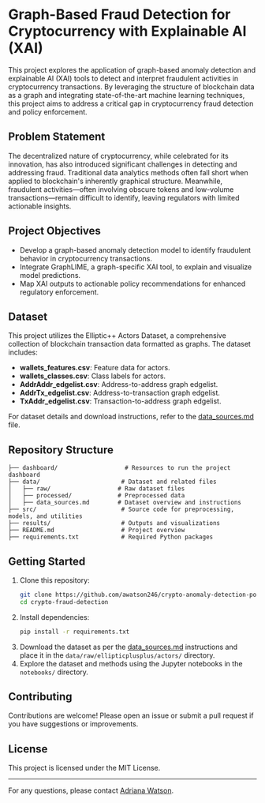 # Graph-Based Fraud Detection for Cryptocurrency with Explainable AI (XAI)

This project explores the application of graph-based anomaly detection and explainable AI (XAI) tools to detect and interpret fraudulent activities in cryptocurrency transactions. By leveraging the structure of blockchain data as a graph and integrating state-of-the-art machine learning techniques, this project aims to address a critical gap in cryptocurrency fraud detection and policy enforcement.

## Problem Statement
The decentralized nature of cryptocurrency, while celebrated for its innovation, has also introduced significant challenges in detecting and addressing fraud. Traditional data analytics methods often fall short when applied to blockchain's inherently graphical structure. Meanwhile, fraudulent activities—often involving obscure tokens and low-volume transactions—remain difficult to identify, leaving regulators with limited actionable insights.

## Project Objectives
- Develop a graph-based anomaly detection model to identify fraudulent behavior in cryptocurrency transactions.
- Integrate GraphLIME, a graph-specific XAI tool, to explain and visualize model predictions.
- Map XAI outputs to actionable policy recommendations for enhanced regulatory enforcement.

## Dataset
This project utilizes the Elliptic++ Actors Dataset, a comprehensive collection of blockchain transaction data formatted as graphs. The dataset includes:
- **wallets_features.csv**: Feature data for actors.
- **wallets_classes.csv**: Class labels for actors.
- **AddrAddr_edgelist.csv**: Address-to-address graph edgelist.
- **AddrTx_edgelist.csv**: Address-to-transaction graph edgelist.
- **TxAddr_edgelist.csv**: Transaction-to-address graph edgelist.

For dataset details and download instructions, refer to the [data_sources.md](data/data_sources.md) file.


## Repository Structure
```
├── dashboard/                   # Resources to run the project dashboard
├── data/                       # Dataset and related files
│   ├── raw/                   # Raw dataset files
│   ├── processed/             # Preprocessed data
│   ├── data_sources.md        # Dataset overview and instructions
├── src/                        # Source code for preprocessing, models, and utilities
├── results/                    # Outputs and visualizations
├── README.md                   # Project overview
├── requirements.txt            # Required Python packages
```

## Getting Started
1. Clone this repository:
   ```bash
   git clone https://github.com/awatson246/crypto-anomaly-detection-policy.git
   cd crypto-fraud-detection
   ```
2. Install dependencies:
   ```bash
   pip install -r requirements.txt
   ```
3. Download the dataset as per the [data_sources.md](data/data_sources.md) instructions and place it in the `data/raw/ellipticplusplus/actors/` directory.
4. Explore the dataset and methods using the Jupyter notebooks in the `notebooks/` directory.

## Contributing
Contributions are welcome! Please open an issue or submit a pull request if you have suggestions or improvements.

## License
This project is licensed under the MIT License.

---

For any questions, please contact [Adriana Watson](mailto:watso213@purdue.edu).

